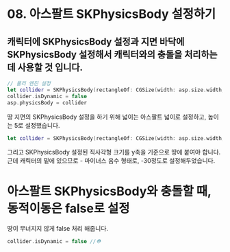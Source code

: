 # 08. 아스팔트 SKPhysicsBody 설정하기

## 캐릭터에 SKPhysicsBody 설정과 지면 바닥에 SKPhysicsBody 설정해서 캐릭터와의 충돌을 처리하는 데 사용할 것 입니다.

```swift
// 물리 엔진 설정
let collider = SKPhysicsBody(rectangleOf: CGSize(width: asp.size.width, height: 5), center: CGPoint(x: 0, y: -30))
collider.isDynamic = false
asp.physicsBody = collider
```

땅 지면의 SKPhysicsBody 설정을 하기 위해 넓이는 아스팔트 넓이로 설정하고, 높이는 5로 설정했습니다.
```swift
let collider = SKPhysicsBody(rectangleOf: CGSize(width: asp.size.width, height: 5), center: CGPoint(x: 0, y: -30))
```
그리고 
 SKPhysicsBody 설정된 직사각형 크기를 y축을 기준으로 땅에 붙여야 합니다. 근데 캐릭터의 밑에 있으므로 - 마이너스 음수 형태로, -30정도로 설정해두었습니다.


# 아스팔트 SKPhysicsBody와 충돌할 때, 동적이동은 false로 설정
땅이 무너지지 않게 false 처리 해줍니다.
```swift
collider.isDynamic = false //⛑️
```
